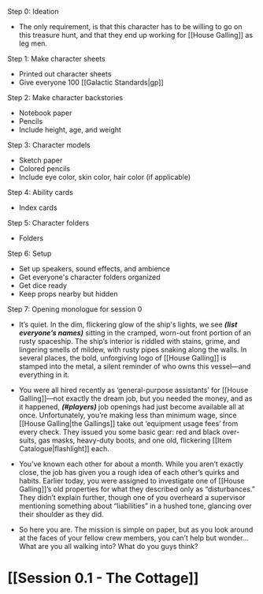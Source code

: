 Step 0: Ideation
- The only requirement, is that this character has to be willing to go on this treasure hunt, and that they end up working for [[House Galling]] as leg men. 

Step 1: Make character sheets
- Printed out character sheets
- Give everyone 100 [[Galactic Standards|gp]]

Step 2: Make character backstories
- Notebook paper
- Pencils
- Include height, age, and weight

Step 3: Character models
- Sketch paper
- Colored pencils
- Include eye color, skin color, hair color (if applicable)

Step 4: Ability cards
- Index cards

Step 5: Character folders
- Folders

Step 6: Setup
- Set up speakers, sound effects, and ambience
- Get everyone's character folders organized
- Get dice ready
- Keep props nearby but hidden

Step 7: Opening monologue for session 0
- It’s quiet. In the dim, flickering glow of the ship's lights, we see **_(list everyone’s names)_** sitting in the cramped, worn-out front portion of an rusty spaceship. The ship’s interior is riddled with stains, grime, and lingering smells of mildew, with rusty pipes snaking along the walls. In several places, the bold, unforgiving logo of [[House Galling]] is stamped into the metal, a silent reminder of who owns this vessel—and everything in it.

- You were all hired recently as ‘general-purpose assistants’ for [[House Galling]]—not exactly the dream job, but you needed the money, and as it happened, ***(#players)*** job openings had just become available all at once. Unfortunately, you’re making less than minimum wage, since [[House Galling|the Gallings]] take out ‘equipment usage fees’ from every check. They issued you some basic gear: red and black over-suits, gas masks, heavy-duty boots, and one old, flickering [[Item Catalogue|flashlight]] each. 

- You’ve known each other for about a month. While you aren’t exactly close, the job has given you a rough idea of each other’s quirks and habits. Earlier today, you were assigned to investigate one of [[House Galling]]’s old properties for what they described only as “disturbances.” They didn’t explain further, though one of you overheard a supervisor mentioning something about “liabilities” in a hushed tone, glancing over their shoulder as they did.

- So here you are. The mission is simple on paper, but as you look around at the faces of your fellow crew members, you can’t help but wonder... What are you all walking into? What do you guys think?

# [[Session 0.1 - The Cottage]]
